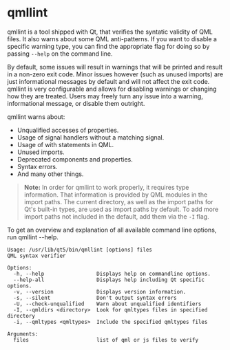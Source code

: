 # qmllint

qmllint is a tool shipped with Qt, that verifies the syntatic validity of QML files. It also warns about some QML anti-patterns. If you want to disable a specific warning type, you can find the appropriate flag for doing so by passing `--help` on the command line.

By default, some issues will result in warnings that will be printed and result in a non-zero exit code. Minor issues however (such as unused imports) are just informational messages by default and will not affect the exit code. qmllint is very configurable and allows for disabling warnings or changing how they are treated. Users may freely turn any issue into a warning, informational message, or disable them outright.

qmllint warns about:

* Unqualified accesses of properties.
* Usage of signal handlers without a matching signal.
* Usage of with statements in QML.
* Unused imports.
* Deprecated components and properties.
* Syntax errors.
* And many other things.

> **Note:** In order for qmllint to work properly, it requires type information. That information is provided by QML modules in the import paths. The current directory, as well as the import paths for Qt's built-in types, are used as import paths by default. To add more import paths not included in the default, add them via the `-I` flag.

To get an overview and explanation of all available command line options, run qmllint --help.

```
Usage: /usr/lib/qt5/bin/qmllint [options] files
QML syntax verifier

Options:
  -h, --help                 Displays help on commandline options.
  --help-all                 Displays help including Qt specific options.
  -v, --version              Displays version information.
  -s, --silent               Don't output syntax errors
  -U, --check-unqualified    Warn about unqualified identifiers
  -I, --qmldirs <directory>  Look for qmltypes files in specified directory
  -i, --qmltypes <qmltypes>  Include the specified qmltypes files

Arguments:
  files                      list of qml or js files to verify
```
